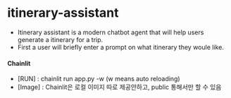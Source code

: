 # itinerary-assistant
- Itinerary assistant is a modern chatbot agent that will help users generate a itinerary for a trip.
- First a user will briefly enter a prompt on what itinerary they woule like. 


#### Chainlit 
- [RUN] : chainlit run app.py -w (w means auto reloading)
- [Image] : Chainlit은 로컬 이미지 따로 제공안하고, public 통해서만 할 수 있음

